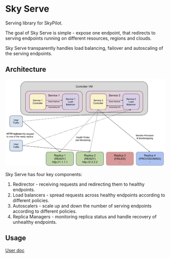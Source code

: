 # Sky Serve

Serving library for SkyPilot.

The goal of Sky Serve is simple - expose one endpoint, that redirects to serving endpoints running on different resources, regions and clouds.

Sky Serve transparently handles load balancing, failover and autoscaling of the serving endpoints.

## Architecture

![Architecture](../../docs/source/images/sky-serve-architecture.png)

Sky Serve has four key components:
1. Redirector - receiving requests and redirecting them to healthy endpoints.
2. Load balancers - spread requests across healthy endpoints according to different policies.
3. Autoscalers - scale up and down the number of serving endpoints according to different policies.
4. Replica Managers -  monitoring replica status and handle recovery of unhealthy endpoints.

## Usage

[User doc](https://docs.google.com/document/d/1vVmzLF-EkG3Moj-q47DQBGvFipK4PNfkz0V6LyaPstE/edit)
